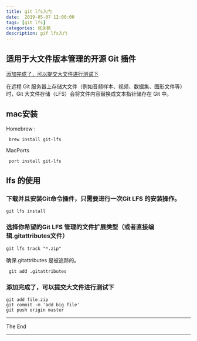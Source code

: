 ```yaml
---
title: git lfs入门
date:  2019-05-07 12:00:00
tags: [git lfs]
categories: 张永枫
description: gif lfs入门
---
```


## 适用于大文件版本管理的开源 Git 插件

[添加完成了，可以提交大文件进行测试下](###添加完成了，可以提交大文件进行测试下)

在远程 Git 服务器上存储大文件（例如音频样本、视频、数据集、图形文件等）时，Git 大文件存储（LFS）会将文件内容替换成文本指针储存在 Git 中。

## mac安装

Homebrew : 
```
 brew install git-lfs
```

MacPorts

```
 port install git-lfs
```

## lfs 的使用

### 下载并且安装Git命令插件，只需要进行一次Git LFS 的安装操作。

```
git lfs install
```

### 选择你希望的Git LFS 管理的文件扩展类型（或者直接编辑.gitattributes文件）

```
git lfs track "*.zip"
```

确保.gitattributes 是被追踪的。

```
 git add .gitattributes
```

### 添加完成了，可以提交大文件进行测试下

```
git add file.zip
git commit -m 'add big file'
git push origin master
```

---

The End 

---